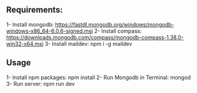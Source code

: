 ## Requirements:

1- Install mongodb: https://fastdl.mongodb.org/windows/mongodb-windows-x86_64-6.0.6-signed.msi
2- Install compass: https://downloads.mongodb.com/compass/mongodb-compass-1.38.0-win32-x64.msi
3- Install maildev: npm i -g maildev

## Usage

1- Install npm packages: npm install
2- Run Mongodb in Terminal: mongod
3- Run server: npm run dev
